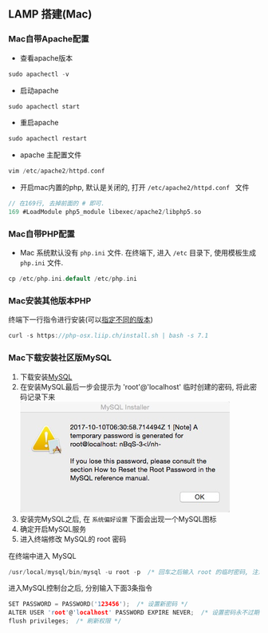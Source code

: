 ## LAMP 搭建(Mac)

### Mac自带Apache配置
* 查看apache版本
```C
sudo apachectl -v
```
* 启动apache
```C
sudo apachectl start
```

* 重启apache
```C
sudo apachectl restart
```

* apache 主配置文件
```C
vim /etc/apache2/httpd.conf
```

* 开启mac内置的php, 默认是关闭的, 打开 `/etc/apache2/httpd.conf ` 文件
```C
// 在169行, 去掉前面的 # 即可.
169 #LoadModule php5_module libexec/apache2/libphp5.so
```

### Mac自带PHP配置
* Mac 系统默认没有 `php.ini` 文件. 在终端下, 进入 `/etc` 目录下, 使用模板生成 `php.ini` 文件.
```C
cp /etc/php.ini.default /etc/php.ini
```

### Mac安装其他版本PHP
终端下一行指令进行安装(可以[指定不同的版本](https://php-osx.liip.ch/))
```C
curl -s https://php-osx.liip.ch/install.sh | bash -s 7.1
```

### Mac下载安装社区版MySQL
1. 下载安装[MySQL](https://dev.mysql.com/downloads/)
2. 在安装MySQL最后一步会提示为 'root'@'localhost' 临时创建的密码, 将此密码记录下来
![](https://github.com/if-information/Share/blob/master/Linux/LAMP%20搭建(Mac)/images/password.jpg)
3. 安装完MySQL之后, 在 `系统偏好设置` 下面会出现一个MySQL图标
4. 确定开启MySQL服务
5. 进入终端修改 MySQL的 root 密码

在终端中进入 MySQL
```C
/usr/local/mysql/bin/mysql -u root -p  /* 回车之后输入 root 的临时密码, 注意密码不会显示出来 */
```

进入MySQL控制台之后, 分别输入下面3条指令
```C
SET PASSWORD = PASSWORD('123456');  /* 设置新密码 */
ALTER USER 'root'@'localhost' PASSWORD EXPIRE NEVER;  /* 设置密码永不过期 */
flush privileges;  /* 刷新权限 */
```










